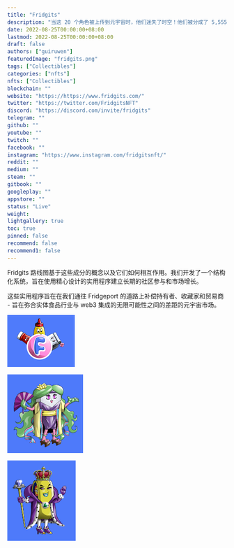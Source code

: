 ```yaml
---
title: "Fridgits"
description: "当这 20 个角色被上传到元宇宙时，他们迷失了时空！他们被分成了 5,555 个版本，现在正试图找到通往 Fridgeport 的路"
date: 2022-08-25T00:00:00+08:00
lastmod: 2022-08-25T00:00:00+08:00
draft: false
authors: ["guiruwen"]
featuredImage: "fridgits.png"
tags: ["Collectibles"]
categories: ["nfts"]
nfts: ["Collectibles"]
blockchain: ""
website: "https://https://www.fridgits.com/"
twitter: "https://twitter.com/FridgitsNFT"
discord: "https://discord.com/invite/fridgits"
telegram: ""
github: ""
youtube: ""
twitch: ""
facebook: ""
instagram: "https://www.instagram.com/fridgitsnft/"
reddit: ""
medium: ""
steam: ""
gitbook: ""
googleplay: ""
appstore: ""
status: "Live"
weight: 
lightgallery: true
toc: true
pinned: false
recommend: false
recommend1: false
---
```

Fridgits 路线图基于这些成分的概念以及它们如何相互作用。我们开发了一个结构化系统，旨在使用精心设计的实用程序建立长期的社区参与和市场增长。

这些实用程序旨在在我们通往 Fridgeport 的道路上补偿持有者、收藏家和贸易商 - 旨在弥合实体食品行业与 web3 集成的无限可能性之间的差距的元宇宙市场。

![nft](01.png)

![nft](02.png)



![nft](03.png)

